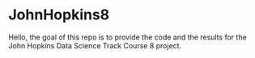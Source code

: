 # JohnHopkins8

Hello, the goal of this repo is to provide the code and the results for the John Hopkins Data Science Track Course 8 project.
